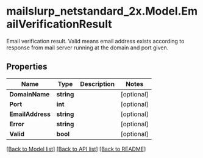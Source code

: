 # mailslurp_netstandard_2x.Model.EmailVerificationResult
Email verification result. Valid means email address exists according to response from mail server running at the domain and port given.

## Properties

Name | Type | Description | Notes
------------ | ------------- | ------------- | -------------
**DomainName** | **string** |  | [optional] 
**Port** | **int** |  | [optional] 
**EmailAddress** | **string** |  | [optional] 
**Error** | **string** |  | [optional] 
**Valid** | **bool** |  | [optional] 

[[Back to Model list]](../README#documentation-for-models) [[Back to API list]](../README#documentation-for-api-endpoints) [[Back to README]](../README)

